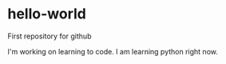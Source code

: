 # hello-world
First repository for github


I'm working on learning to code. I am learning python right now. 
